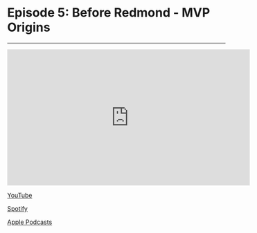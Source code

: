 # Episode 5: Before Redmond - MVP Origins

---

<iframe width="560" height="315" src="https://www.youtube.com/embed/bjSDPeQufZU?si=pGgWRB7XYHUrPG0N" title="YouTube video player" frameborder="0" allow="accelerometer; autoplay; clipboard-write; encrypted-media; gyroscope; picture-in-picture; web-share" referrerpolicy="strict-origin-when-cross-origin" allowfullscreen></iframe>

[YouTube](https://www.youtube.com/watch?v=bjSDPeQufZU)

[Spotify](https://open.spotify.com/episode/5QM07laMdnFTcJLn0IwI20?si=f4423e53737b4b52)

[Apple Podcasts](https://podcasts.apple.com/us/podcast/episode-5-before-redmond-mvp-origins/id1789671447?i=1000700522695)

